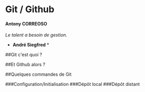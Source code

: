 # Git / Github
#### Antony CORREOSO


*Le talent a besoin de gestion.*
* **André Siegfred** *

##Git c'est quoi ?	

##Et Github alors ?

##Quelques commandes de Git

###Configuration/Initialisation
###Dépôt local
###Dépôt distant